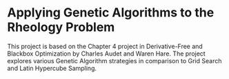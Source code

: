 # Applying Genetic Algorithms to the Rheology Problem
 This project is based on the Chapter 4 project in Derivative-Free and Blackbox Optimization by Charles Audet and Waren Hare. The project explores various Genetic Algorithm strategies in comparison to Grid Search and Latin Hypercube Sampling.
